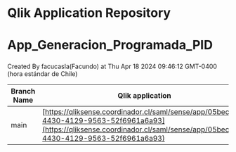 # Qlik Application Repository 
# App_Generacion_Programada_PID
### 
Created By facucasla(Facundo) at Thu Apr 18 2024 09:46:12 GMT-0400 (hora estándar de Chile)

Branch Name|Qlik application
---|---
main|[https://qliksense.coordinador.cl/saml/sense/app/05bec1da-4430-4129-9563-52f6961a6a93](https://qliksense.coordinador.cl/saml/sense/app/05bec1da-4430-4129-9563-52f6961a6a93)
